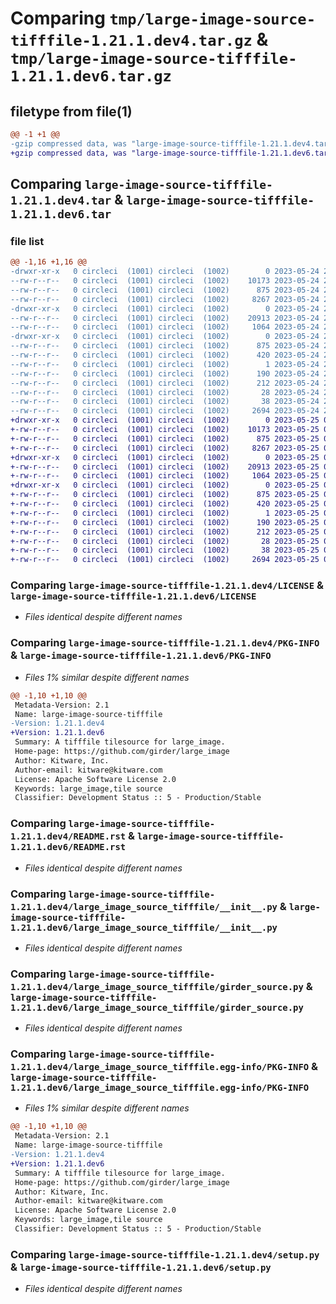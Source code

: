 # Comparing `tmp/large-image-source-tifffile-1.21.1.dev4.tar.gz` & `tmp/large-image-source-tifffile-1.21.1.dev6.tar.gz`

## filetype from file(1)

```diff
@@ -1 +1 @@
-gzip compressed data, was "large-image-source-tifffile-1.21.1.dev4.tar", last modified: Wed May 24 20:09:40 2023, max compression
+gzip compressed data, was "large-image-source-tifffile-1.21.1.dev6.tar", last modified: Thu May 25 01:23:12 2023, max compression
```

## Comparing `large-image-source-tifffile-1.21.1.dev4.tar` & `large-image-source-tifffile-1.21.1.dev6.tar`

### file list

```diff
@@ -1,16 +1,16 @@
-drwxr-xr-x   0 circleci  (1001) circleci  (1002)        0 2023-05-24 20:09:40.007352 large-image-source-tifffile-1.21.1.dev4/
--rw-r--r--   0 circleci  (1001) circleci  (1002)    10173 2023-05-24 20:09:39.000000 large-image-source-tifffile-1.21.1.dev4/LICENSE
--rw-r--r--   0 circleci  (1001) circleci  (1002)      875 2023-05-24 20:09:40.007352 large-image-source-tifffile-1.21.1.dev4/PKG-INFO
--rw-r--r--   0 circleci  (1001) circleci  (1002)     8267 2023-05-24 20:09:39.000000 large-image-source-tifffile-1.21.1.dev4/README.rst
-drwxr-xr-x   0 circleci  (1001) circleci  (1002)        0 2023-05-24 20:09:40.003352 large-image-source-tifffile-1.21.1.dev4/large_image_source_tifffile/
--rw-r--r--   0 circleci  (1001) circleci  (1002)    20913 2023-05-24 20:07:46.000000 large-image-source-tifffile-1.21.1.dev4/large_image_source_tifffile/__init__.py
--rw-r--r--   0 circleci  (1001) circleci  (1002)     1064 2023-05-24 20:07:46.000000 large-image-source-tifffile-1.21.1.dev4/large_image_source_tifffile/girder_source.py
-drwxr-xr-x   0 circleci  (1001) circleci  (1002)        0 2023-05-24 20:09:40.007352 large-image-source-tifffile-1.21.1.dev4/large_image_source_tifffile.egg-info/
--rw-r--r--   0 circleci  (1001) circleci  (1002)      875 2023-05-24 20:09:39.000000 large-image-source-tifffile-1.21.1.dev4/large_image_source_tifffile.egg-info/PKG-INFO
--rw-r--r--   0 circleci  (1001) circleci  (1002)      420 2023-05-24 20:09:39.000000 large-image-source-tifffile-1.21.1.dev4/large_image_source_tifffile.egg-info/SOURCES.txt
--rw-r--r--   0 circleci  (1001) circleci  (1002)        1 2023-05-24 20:09:39.000000 large-image-source-tifffile-1.21.1.dev4/large_image_source_tifffile.egg-info/dependency_links.txt
--rw-r--r--   0 circleci  (1001) circleci  (1002)      190 2023-05-24 20:09:39.000000 large-image-source-tifffile-1.21.1.dev4/large_image_source_tifffile.egg-info/entry_points.txt
--rw-r--r--   0 circleci  (1001) circleci  (1002)      212 2023-05-24 20:09:39.000000 large-image-source-tifffile-1.21.1.dev4/large_image_source_tifffile.egg-info/requires.txt
--rw-r--r--   0 circleci  (1001) circleci  (1002)       28 2023-05-24 20:09:39.000000 large-image-source-tifffile-1.21.1.dev4/large_image_source_tifffile.egg-info/top_level.txt
--rw-r--r--   0 circleci  (1001) circleci  (1002)       38 2023-05-24 20:09:40.007352 large-image-source-tifffile-1.21.1.dev4/setup.cfg
--rw-r--r--   0 circleci  (1001) circleci  (1002)     2694 2023-05-24 20:07:46.000000 large-image-source-tifffile-1.21.1.dev4/setup.py
+drwxr-xr-x   0 circleci  (1001) circleci  (1002)        0 2023-05-25 01:23:12.792248 large-image-source-tifffile-1.21.1.dev6/
+-rw-r--r--   0 circleci  (1001) circleci  (1002)    10173 2023-05-25 01:23:12.000000 large-image-source-tifffile-1.21.1.dev6/LICENSE
+-rw-r--r--   0 circleci  (1001) circleci  (1002)      875 2023-05-25 01:23:12.792248 large-image-source-tifffile-1.21.1.dev6/PKG-INFO
+-rw-r--r--   0 circleci  (1001) circleci  (1002)     8267 2023-05-25 01:23:12.000000 large-image-source-tifffile-1.21.1.dev6/README.rst
+drwxr-xr-x   0 circleci  (1001) circleci  (1002)        0 2023-05-25 01:23:12.792248 large-image-source-tifffile-1.21.1.dev6/large_image_source_tifffile/
+-rw-r--r--   0 circleci  (1001) circleci  (1002)    20913 2023-05-25 01:21:02.000000 large-image-source-tifffile-1.21.1.dev6/large_image_source_tifffile/__init__.py
+-rw-r--r--   0 circleci  (1001) circleci  (1002)     1064 2023-05-25 01:21:02.000000 large-image-source-tifffile-1.21.1.dev6/large_image_source_tifffile/girder_source.py
+drwxr-xr-x   0 circleci  (1001) circleci  (1002)        0 2023-05-25 01:23:12.792248 large-image-source-tifffile-1.21.1.dev6/large_image_source_tifffile.egg-info/
+-rw-r--r--   0 circleci  (1001) circleci  (1002)      875 2023-05-25 01:23:12.000000 large-image-source-tifffile-1.21.1.dev6/large_image_source_tifffile.egg-info/PKG-INFO
+-rw-r--r--   0 circleci  (1001) circleci  (1002)      420 2023-05-25 01:23:12.000000 large-image-source-tifffile-1.21.1.dev6/large_image_source_tifffile.egg-info/SOURCES.txt
+-rw-r--r--   0 circleci  (1001) circleci  (1002)        1 2023-05-25 01:23:12.000000 large-image-source-tifffile-1.21.1.dev6/large_image_source_tifffile.egg-info/dependency_links.txt
+-rw-r--r--   0 circleci  (1001) circleci  (1002)      190 2023-05-25 01:23:12.000000 large-image-source-tifffile-1.21.1.dev6/large_image_source_tifffile.egg-info/entry_points.txt
+-rw-r--r--   0 circleci  (1001) circleci  (1002)      212 2023-05-25 01:23:12.000000 large-image-source-tifffile-1.21.1.dev6/large_image_source_tifffile.egg-info/requires.txt
+-rw-r--r--   0 circleci  (1001) circleci  (1002)       28 2023-05-25 01:23:12.000000 large-image-source-tifffile-1.21.1.dev6/large_image_source_tifffile.egg-info/top_level.txt
+-rw-r--r--   0 circleci  (1001) circleci  (1002)       38 2023-05-25 01:23:12.792248 large-image-source-tifffile-1.21.1.dev6/setup.cfg
+-rw-r--r--   0 circleci  (1001) circleci  (1002)     2694 2023-05-25 01:21:02.000000 large-image-source-tifffile-1.21.1.dev6/setup.py
```

### Comparing `large-image-source-tifffile-1.21.1.dev4/LICENSE` & `large-image-source-tifffile-1.21.1.dev6/LICENSE`

 * *Files identical despite different names*

### Comparing `large-image-source-tifffile-1.21.1.dev4/PKG-INFO` & `large-image-source-tifffile-1.21.1.dev6/PKG-INFO`

 * *Files 1% similar despite different names*

```diff
@@ -1,10 +1,10 @@
 Metadata-Version: 2.1
 Name: large-image-source-tifffile
-Version: 1.21.1.dev4
+Version: 1.21.1.dev6
 Summary: A tifffile tilesource for large_image.
 Home-page: https://github.com/girder/large_image
 Author: Kitware, Inc.
 Author-email: kitware@kitware.com
 License: Apache Software License 2.0
 Keywords: large_image,tile source
 Classifier: Development Status :: 5 - Production/Stable
```

### Comparing `large-image-source-tifffile-1.21.1.dev4/README.rst` & `large-image-source-tifffile-1.21.1.dev6/README.rst`

 * *Files identical despite different names*

### Comparing `large-image-source-tifffile-1.21.1.dev4/large_image_source_tifffile/__init__.py` & `large-image-source-tifffile-1.21.1.dev6/large_image_source_tifffile/__init__.py`

 * *Files identical despite different names*

### Comparing `large-image-source-tifffile-1.21.1.dev4/large_image_source_tifffile/girder_source.py` & `large-image-source-tifffile-1.21.1.dev6/large_image_source_tifffile/girder_source.py`

 * *Files identical despite different names*

### Comparing `large-image-source-tifffile-1.21.1.dev4/large_image_source_tifffile.egg-info/PKG-INFO` & `large-image-source-tifffile-1.21.1.dev6/large_image_source_tifffile.egg-info/PKG-INFO`

 * *Files 1% similar despite different names*

```diff
@@ -1,10 +1,10 @@
 Metadata-Version: 2.1
 Name: large-image-source-tifffile
-Version: 1.21.1.dev4
+Version: 1.21.1.dev6
 Summary: A tifffile tilesource for large_image.
 Home-page: https://github.com/girder/large_image
 Author: Kitware, Inc.
 Author-email: kitware@kitware.com
 License: Apache Software License 2.0
 Keywords: large_image,tile source
 Classifier: Development Status :: 5 - Production/Stable
```

### Comparing `large-image-source-tifffile-1.21.1.dev4/setup.py` & `large-image-source-tifffile-1.21.1.dev6/setup.py`

 * *Files identical despite different names*

